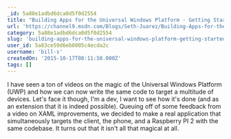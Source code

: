 ```yaml
---
_id: 5a88e1adbd6dca0d5f0d2554
title: "Building Apps for the Universal Windows Platform - Getting Started"
url: 'https://channel9.msdn.com/Blogs/Seth-Juarez/Building-Apps-for-the-Universal-Windows-Platform-Getting-Started'
category: 5a88e1adbd6dca0d5f0d2554
slug: 'building-apps-for-the-universal-windows-platform-getting-started'
user_id: 5a83ce59d6eb0005c4ecda2c
username: 'bill-s'
createdOn: '2015-10-17T08:11:58.000Z'
tags: []
---
```


I have seen a ton of videos on the magic of the Universal Windows Platform (UWP) and how we can now write the same code to target a multitude of devices. Let's face it though, I'm a dev, I want to see how it's done (and as an extension that it is indeed possible). Queuing off of some feedback from a video on XAML improvements, we decided to make a real application that simultaneously targets the client, the phone, and a Raspberry PI 2 with the same codebase. It turns out that it isn't all that magical at all.
